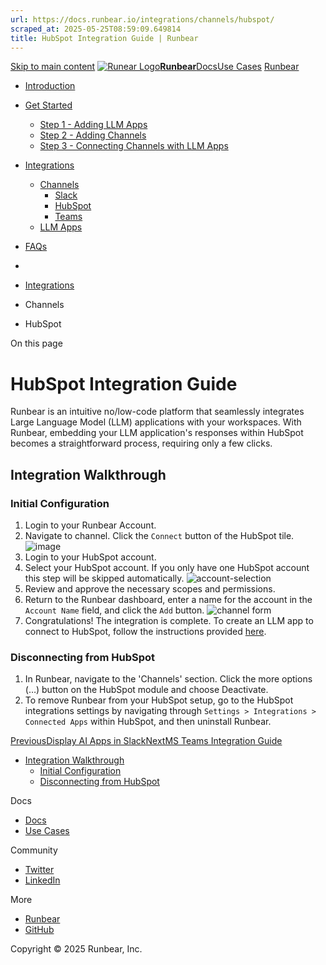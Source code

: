 ```yaml
---
url: https://docs.runbear.io/integrations/channels/hubspot/
scraped_at: 2025-05-25T08:59:09.649814
title: HubSpot Integration Guide | Runbear
---
```


[Skip to main content](https://docs.runbear.io/integrations/channels/hubspot/#__docusaurus_skipToContent_fallback)
[![Runear Logo](https://docs.runbear.io/img/logo.svg)**Runbear**](https://docs.runbear.io/)[Docs](https://docs.runbear.io/)[Use Cases](https://docs.runbear.io/use-cases)
[Runbear](https://runbear.io)
  * [Introduction](https://docs.runbear.io/)
  * [Get Started](https://docs.runbear.io/get-started)
    * [Step 1 - Adding LLM Apps](https://docs.runbear.io/get-started/app)
    * [Step 2 - Adding Channels](https://docs.runbear.io/get-started/channel)
    * [Step 3 - Connecting Channels with LLM Apps](https://docs.runbear.io/get-started/connection)
  * [Integrations](https://docs.runbear.io/integrations)
    * [Channels](https://docs.runbear.io/integrations/channels/hubspot/)
      * [Slack](https://docs.runbear.io/integrations/channels/slack/)
      * [HubSpot](https://docs.runbear.io/integrations/channels/hubspot/)
      * [Teams](https://docs.runbear.io/integrations/channels/teams/)
    * [LLM Apps](https://docs.runbear.io/integrations/channels/hubspot/)
  * [FAQs](https://docs.runbear.io/faq)


  * [](https://docs.runbear.io/)
  * [Integrations](https://docs.runbear.io/integrations)
  * Channels
  * HubSpot


On this page
# HubSpot Integration Guide
Runbear is an intuitive no/low-code platform that seamlessly integrates Large Language Model (LLM) applications with your workspaces. With Runbear, embedding your LLM application's responses within HubSpot becomes a straightforward process, requiring only a few clicks.
## Integration Walkthrough[​](https://docs.runbear.io/integrations/channels/hubspot/#integration-walkthrough "Direct link to Integration Walkthrough")
### Initial Configuration[​](https://docs.runbear.io/integrations/channels/hubspot/#initial-configuration "Direct link to Initial Configuration")
  1. Login to your Runbear Account.
  2. Navigate to channel. Click the `Connect` button of the HubSpot tile. ![image](https://docs.runbear.io/assets/images/channel-index-hubspot-1de63a853ec9f371c244caac6726d139.png)
  3. Login to your HubSpot account.
  4. Select your HubSpot account. If you only have one HubSpot account this step will be skipped automatically.
![account-selection](https://docs.runbear.io/img/hubspot-account-selection-page.png)
  5. Review and approve the necessary scopes and permissions.
  6. Return to the Runbear dashboard, enter a name for the account in the `Account Name` field, and click the `Add` button.
![channel form](https://docs.runbear.io/img/hubspot-channel-form.png)
  7. Congratulations! The integration is complete. To create an LLM app to connect to HubSpot, follow the instructions provided [here](https://docs.runbear.io/get-started/app).


### Disconnecting from HubSpot[​](https://docs.runbear.io/integrations/channels/hubspot/#disconnecting-from-hubspot "Direct link to Disconnecting from HubSpot")
  1. In Runbear, navigate to the 'Channels' section. Click the more options (…) button on the HubSpot module and choose Deactivate.
  2. To remove Runbear from your HubSpot setup, go to the HubSpot integrations settings by navigating through `Settings > Integrations > Connected Apps` within HubSpot, and then uninstall Runbear.


[PreviousDisplay AI Apps in Slack](https://docs.runbear.io/integrations/channels/slack/how-to-enable-slack-ai-agent)[NextMS Teams Integration Guide](https://docs.runbear.io/integrations/channels/teams/)
  * [Integration Walkthrough](https://docs.runbear.io/integrations/channels/hubspot/#integration-walkthrough)
    * [Initial Configuration](https://docs.runbear.io/integrations/channels/hubspot/#initial-configuration)
    * [Disconnecting from HubSpot](https://docs.runbear.io/integrations/channels/hubspot/#disconnecting-from-hubspot)


Docs
  * [Docs](https://docs.runbear.io/)
  * [Use Cases](https://docs.runbear.io/use-cases)


Community
  * [Twitter](https://twitter.com/runbear_io)
  * [LinkedIn](https://www.linkedin.com/company/runbear)


More
  * [Runbear](https://runbear.io)
  * [GitHub](https://github.com/runbear-io/plugbear-python-sdk)


Copyright © 2025 Runbear, Inc.

